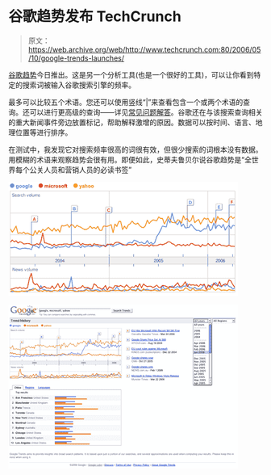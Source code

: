 # 谷歌趋势发布 TechCrunch

> 原文：<https://web.archive.org/web/http://www.techcrunch.com:80/2006/05/10/google-trends-launches/>

 [](https://web.archive.org/web/20221006141743/http://www.google.com/trends) [谷歌趋势](https://web.archive.org/web/20221006141743/http://www.google.com/trends)今日推出。这是另一个分析工具(也是一个很好的工具)，可以让你看到特定的搜索词被输入谷歌搜索引擎的频率。

最多可以比较五个术语。您还可以使用竖线“|”来查看包含一个或两个术语的查询。还可以进行更高级的查询——详见[常见问题解答](https://web.archive.org/web/20221006141743/http://www.google.com/trends/about.html)。谷歌还在与该搜索查询相关的重大新闻事件旁边放置标记，帮助解释激增的原因。数据可以按时间、语言、地理位置等进行排序。

在测试中，我发现它对搜索频率很高的词很有效，但很少搜索的词根本没有数据。用模糊的术语来观察趋势会很有用。即便如此，史蒂夫鲁贝尔说谷歌趋势是“全世界每个公关人员和营销人员的必读书签”

![](img/1f77a5ca85c44b5db9c0f9c77e25b8cd.png)

![](img/af96f90b4f5144020f8a2bcec510afbb.png)